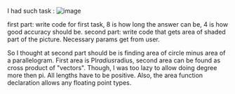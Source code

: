 I had such task : 
![image](https://user-images.githubusercontent.com/58738099/235254795-e7fa9511-5edf-43dc-a237-d6b7e4d73d2b.png)

first part: write code for first task, 8 is how long the answer can be, 4 is how good accuracy should be.
second part: write code that gets area of shaded part of the picture. Necessary params get from user.

So I thought at second part should be is finding area of circle minus area of a parallelogram. First area is PI*radius*radius, second area can be found as cross product of "vectors". Though, I was too lazy to allow doing degree more then pi. All lengths have to be positive. Also, the area function declaration allows any floating point types.
